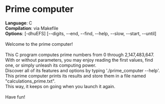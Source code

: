 # Prime computer
<b>Language</b>: C<br>
<b>Compilation</b>: via Makefile<br>
<b>Options</b>: [-dhuEFS] [--digits, --end, --find, --help, --slow, --start, --until]<br>
<br>
Welcome to the prime computer!<br>
<br>
This C program computes prime numbers from 0 through 2,147,483,647.<br>
With or without parameters, you may enjoy reading the first values, find one, or simply unleash its computing power.<br>
Discover all of its features and options by typing './prime_computer --help'.<br>
This prime computer prints its results and store them in a file named "calculations_prime.txt".<br>
This way, it keeps on going when you launch it again.<br>
<br>
Have fun!<br>
